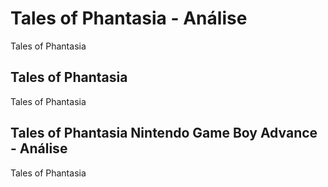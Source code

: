 ---
---

# Tales of Phantasia - Análise

Tales of Phantasia

## Tales of Phantasia

Tales of Phantasia

## Tales of Phantasia Nintendo Game Boy Advance - Análise

Tales of Phantasia

